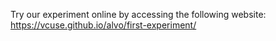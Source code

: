 Try our experiment online by accessing the following website:
https://vcuse.github.io/alvo/first-experiment/

